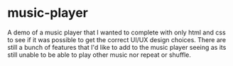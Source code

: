 # music-player
A demo of a music player that I wanted to complete with only html and css to see if it was possible to get the correct UI/UX design choices. 
There are still a bunch of features that I'd like to add to the music player seeing as its still unable to be able to play other music nor repeat or shuffle.
